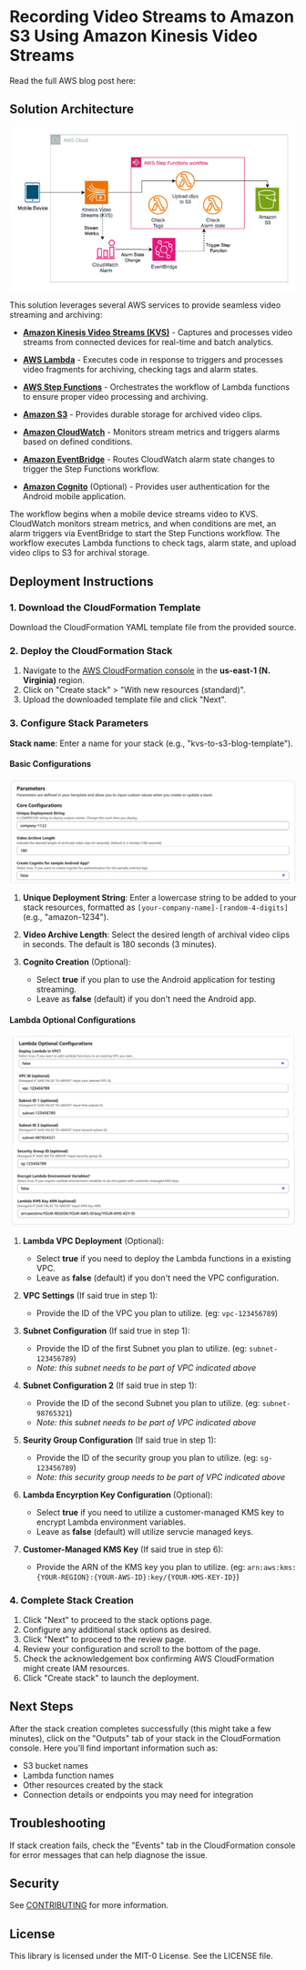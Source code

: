 # Recording Video Streams to Amazon S3 Using Amazon Kinesis Video Streams


Read the full AWS blog post here: 

## Solution Architecture

![KVS to S3 Architecture Diagram](./architecture-diagram.png)

This solution leverages several AWS services to provide seamless video streaming and archiving:

- [**Amazon Kinesis Video Streams (KVS)**](https://aws.amazon.com/kinesis/video-streams/) - Captures and processes video streams from connected devices for real-time and batch analytics.

- [**AWS Lambda**](https://aws.amazon.com/lambda/) - Executes code in response to triggers and processes video fragments for archiving, checking tags and alarm states.

- [**AWS Step Functions**](https://aws.amazon.com/step-functions/) - Orchestrates the workflow of Lambda functions to ensure proper video processing and archiving.

- [**Amazon S3**](https://aws.amazon.com/s3/) - Provides durable storage for archived video clips.

- [**Amazon CloudWatch**](https://aws.amazon.com/cloudwatch/) - Monitors stream metrics and triggers alarms based on defined conditions.

- [**Amazon EventBridge**](https://aws.amazon.com/eventbridge/) - Routes CloudWatch alarm state changes to trigger the Step Functions workflow.

- [**Amazon Cognito**](https://aws.amazon.com/cognito/) (Optional) - Provides user authentication for the Android mobile application.

The workflow begins when a mobile device streams video to KVS. CloudWatch monitors stream metrics, and when conditions are met, an alarm triggers via EventBridge to start the Step Functions workflow. The workflow executes Lambda functions to check tags, alarm state, and upload video clips to S3 for archival storage.

## Deployment Instructions

### 1. Download the CloudFormation Template
Download the CloudFormation YAML template file from the provided source.

### 2. Deploy the CloudFormation Stack
1. Navigate to the [AWS CloudFormation console](https://console.aws.amazon.com/cloudformation/home?region=us-east-1#) in the **us-east-1 (N. Virginia)** region.
2. Click on "Create stack" > "With new resources (standard)".
3. Upload the downloaded template file and click "Next".

### 3. Configure Stack Parameters

 **Stack name**: Enter a name for your stack (e.g., "kvs-to-s3-blog-template").

#### Basic Configurations
![CF-SETUP-1](./CF-template-basic-configuration.png)


1. **Unique Deployment String**: Enter a lowercase string to be added to your stack resources, formatted as `[your-company-name]-[random-4-digits]` (e.g., "amazon-1234").

2. **Video Archive Length**: Select the desired length of archival video clips in seconds. The default is 180 seconds (3 minutes).

3. **Cognito Creation** (Optional): 
   - Select **true** if you plan to use the Android application for testing streaming.
   - Leave as **false** (default) if you don't need the Android app.

#### Lambda Optional Configurations
![CF-SETUP-2](./CF-template-lambda-config-1.png)
![CF-SETUP-3](./CF-template-lambda-config-2.png)

1. **Lambda VPC Deployment** (Optional): 
   - Select **true** if you need to deploy the Lambda functions in a existing VPC.
   - Leave as **false** (default) if you don't need the VPC configuration.

2. **VPC Settings** (If said true in step 1): 
   - Provide the ID of the VPC you plan to utilize. (eg: `vpc-123456789`)

3. **Subnet Configuration** (If said true in step 1): 
   - Provide the ID of the first Subnet you plan to utilize.  (eg: `subnet-123456789`)
   - *Note: this subnet needs to be part of VPC indicated above*

4. **Subnet Configuration 2** (If said true in step 1): 
   - Provide the ID of the second Subnet you plan to utilize.  (eg: `subnet-98765321`)
   - *Note: this subnet needs to be part of VPC indicated above*

5. **Seurity Group Configuration** (If said true in step 1): 
    - Provide the ID of the security group you plan to utilize.  (eg: `sg-123456789`)
   - *Note: this security group needs to be part of VPC indicated above*

6. **Lambda Encyrption Key Configuration** (Optional): 
   - Select **true** if you need to utilize a customer-managed KMS key to encrypt Lambda environment variables.
   - Leave as **false** (default) will utilize servcie managed keys.

7. **Customer-Managed KMS Key** (If said true in step 6): 
    - Provide the ARN of the KMS key you plan to utilize.  (eg: `arn:aws:kms:{YOUR-REGION}:{YOUR-AWS-ID}:key/{YOUR-KMS-KEY-ID}`)


### 4. Complete Stack Creation
1. Click "Next" to proceed to the stack options page.
2. Configure any additional stack options as desired.
3. Click "Next" to proceed to the review page.
4. Review your configuration and scroll to the bottom of the page.
5. Check the acknowledgement box confirming AWS CloudFormation might create IAM resources.
6. Click "Create stack" to launch the deployment.

## Next Steps

After the stack creation completes successfully (this might take a few minutes), click on the "Outputs" tab of your stack in the CloudFormation console.
Here you'll find important information such as:
   - S3 bucket names
   - Lambda function names
   - Other resources created by the stack
   - Connection details or endpoints you may need for integration

## Troubleshooting

If stack creation fails, check the "Events" tab in the CloudFormation console for error messages that can help diagnose the issue.

## Security

See [CONTRIBUTING](CONTRIBUTING.md#security-issue-notifications) for more information.

## License

This library is licensed under the MIT-0 License. See the LICENSE file.

